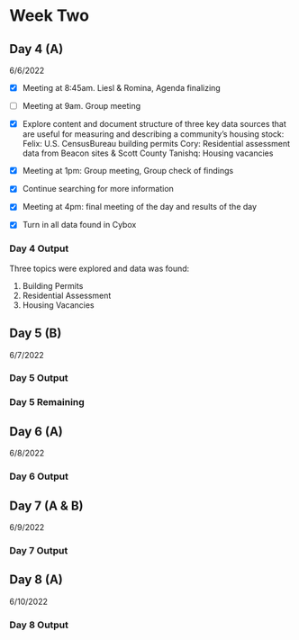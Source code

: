 # Week Two
## Day 4 (A)
6/6/2022

- [x] Meeting at 8:45am. Liesl & Romina, Agenda finalizing 
- [ ] Meeting at 9am. Group meeting 

- [x] Explore content and document structure of three key data sources that are useful for measuring and describing a community’s housing stock:
            Felix: U.S. CensusBureau building permits
            Cory: Residential assessment data from Beacon sites & Scott County
            Tanishq: Housing vacancies
- [x] Meeting at 1pm: Group meeting, Group check of findings
- [x] Continue searching for more information
- [x] Meeting at 4pm: final meeting of the day and results of the day 
- [x] Turn in all data found in Cybox

### Day 4 Output
Three topics were explored and data was found:
1. Building Permits
2. Residential Assessment
3. Housing Vacancies

## Day 5 (B)
6/7/2022




### Day 5 Output


### Day 5 Remaining


## Day 6 (A)
6/8/2022



### Day 6 Output



## Day 7 (A & B)
6/9/2022



### Day 7 Output



## Day 8 (A)
6/10/2022



### Day 8 Output



